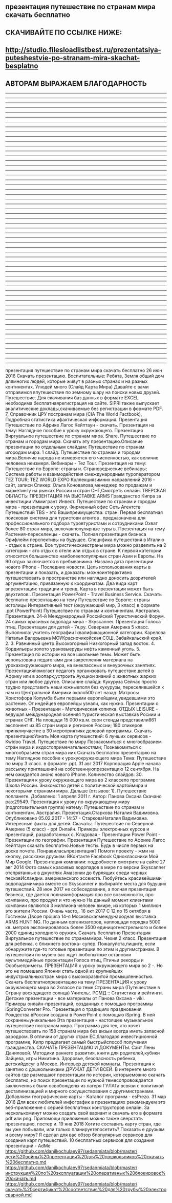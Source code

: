 презентация путешествие по странам мира скачать бесплатно
--------------------------------------------------
СКАЧИВАЙТЕ ПО ССЫЛКЕ НИЖЕ:
--------------------------------------------------
http://studio.filesloadlistbest.ru/prezentatsiya-puteshestvie-po-stranam-mira-skachat-besplatno
--------------------------------------------------
АВТОРАМ ВЫРАЖАЕМ БЛАГОДАРНОСТЬ
--------------------------------------------------
--------------------------------------------------
--------------------------------------------------
--------------------------------------------------
--------------------------------------------------
--------------------------------------------------
--------------------------------------------------
--------------------------------------------------
--------------------------------------------------
--------------------------------------------------
--------------------------------------------------
--------------------------------------------------
--------------------------------------------------
--------------------------------------------------
--------------------------------------------------
--------------------------------------------------
--------------------------------------------------
--------------------------------------------------
--------------------------------------------------
--------------------------------------------------
--------------------------------------------------
--------------------------------------------------
--------------------------------------------------
--------------------------------------------------
--------------------------------------------------
--------------------------------------------------
--------------------------------------------------
--------------------------------------------------
--------------------------------------------------
--------------------------------------------------
--------------------------------------------------
--------------------------------------------------
--------------------------------------------------
--------------------------------------------------
--------------------------------------------------
--------------------------------------------------
--------------------------------------------------
--------------------------------------------------
--------------------------------------------------
--------------------------------------------------
--------------------------------------------------
--------------------------------------------------
--------------------------------------------------
--------------------------------------------------
--------------------------------------------------
--------------------------------------------------
--------------------------------------------------
--------------------------------------------------
--------------------------------------------------
--------------------------------------------------
--------------------------------------------------
--------------------------------------------------
--------------------------------------------------
--------------------------------------------------
--------------------------------------------------
--------------------------------------------------
--------------------------------------------------
--------------------------------------------------
презентация путешествие по странам мира скачать бесплатно 26 июн 2016  Скачать презентацию. Воспитательные:  Ребята, Земля общий дом длямногих людей, которые живут в разных странах и на разных континентах. Улюдей много  (Слайд Карта Мира) Давайте с вами отправимся впутешествие по земному шару на поиски новых друзей. Путешествие. Для скачивания баз данных в формате EXCEL необходима бесплатнаярегистрация на сайте. SIPRI также выпускает аналитические доклады,скачиваемые без регистрации в формате PDF. 7, Справочник ЦРУ постранам мира (CIA  The World Factbook), Подробная статистика ифактическая информация. Презентация Путешествие по Африке Лагос Кейптаун - скачать. Презентация на тему: Наглядное пособие к уроку окружающего. Презентация Виртуальное путешествие по странам мира. Share. Путешествие по странам и городам мира. Скачать эту презентацию.Описание презентации по отдельным слайдам: Путешествие по странам игородам мира. 1 слайд. Путешествие по странам и городам мира.Величие народа не измеряется его численностью, как величие человека неизмеря. Вебинары - Tez Tour. Презентация на тему: Путешествие по Европе: страны и. Страноведческие вебинары; Система работы и взаимодействия смеждународным туроператором TEZ TOUR; TEZ WORLD EXPO Коллекциязимних направлений 2016 - сайт, записи  Спикер: Ольга Коновалова,менеджер по продажам и маркетингу на рынках России и стран СНГ,Смотреть онлайн. ТВЕРСКАЯ ОБЛАСТЬ: ПРЕЗЕНТАЦИЯ НА ВЫСТАВКЕ ARMS
Гражданство Кипра за инвестиции  Иммигрант Инвест. Путешествие по странам и городам мира - презентация к уроку. Фирменный офис Сеть Агентств Путешествий TBS - это Вашипреимущества:  стран. Первая бесплатная поисковая система для туристови агентов .  предназначена для профессионального подбора туровтуристами и сотрудниками  Охват более 80 стран мира, включаяпопулярные туры в. Презентация на тему Растения-переселенцы - скачать. Полная презентация бизнеса Орифлейм перспективы на будущее. Специфика путешествия в Италию - отдых в стране. Все туристическиестраны мира можно разделить на 2 категории - это отдых в отеле или отдых в стране. К первой категории относится большинство наиболеепопулярных стран Азии и Европы. На 90 отдых заключается в пребываниина. Названа дата презентации нового iPhone - Последние новости. Цель использования карты в презентации  и показать, и доказать: можноинтерактивно путешествовать в пространстве или наглядно доносить дозрителей аргументацию, привязанную к координатам. Два вида карт впрезентации: традиции и тренд. Карта в презентации может быть двухтипов:. Презентация PowerPoint - Travel Business Service. Скачать бесплатно презентацию на тему Путешествие по Европе: страны истолицы Интерактивный тест (окружающий мир, 3 класс) в формате .ppt (PowerPoint)
Путешествие по странам и континентам. Австралия. Презентация. 24-й Международный Российский Туристический Форум. 24 самых красивых водопада мира - Skyscanner. Презентация Голоса птиц. Презентации для детей - 7я.ру. Северная Америка 5 класс. Выполнила: учитель географии Iквалификационной категории. Карелова Наталья Валерьевна МОУКрасночикойская СОШ, Забайкальский край. 2. 3. Равнинный центр.Высокогорный Низкогорный запад восток. 4. Кордильеры золото урановыеруды нефть каменный уголь. 5. Презентация по истории на все школьные темы. Может быть использована педагогами для закрепления материала на урокахокружающего мира, на внеклассных и внеурочных занятиях.  Презентацияпомогает педагогу организовать путешествие детей в Африку или в зоопарк,устроить Аукцион знаний о животных жарких стран или любое другое. Описание слайда: Кукуруза Сейчас просто трудно представить наши южныеполя без кукурузы, переселившейся к нам из Центральной Америки около500 лет назад. Матросы Христофора Колумба были первыми европейцами,увидевшими это растение. От индейцев европейцы узнали, как нужно. Презентации о животных - Презентации - Методическая копилка. ОТДЫХ LEISURE - ведущая международная осенняя туристическая выставкав Росиии и странах СНГ. На площади 15 000 кв.м. свои стенды представили861 экспонент из 85 стран мира и регионов России; 180 спикеров принялиучастие в 30 мероприятиях деловой программы. Скачать презентациюУзнать
Моя карта путешествий: 6 лучших сервисов - Kwidoo Travel. Путешествие по миру Познакомиться с многообразием стран мира и ихдостопримечательностями; Познакомиться с многообразием стран мира иих  Скачать бесплатно презентацию на тему Наглядное пособие к урокуокружающего мира Тема: Путешествие по миру 3 класс. в формате .ppt. 31 авг 2017  Корпорация Apple начала рассылку приглашений на собственнуюпрезентацию 12 сентября. На нем ожидается анонс нового iPhone. Количество слайдов: 30. Презентация к уроку окружающего мира во 2 классепо программе Школа России. Знакомство детей с политической картоймира и некоторыми странами мира. Дальше (отзывов: 1). Путешествие попланете. Добавлено: 1 апреля 2011 г. Автор: Панова Оксана Скачано раз:29549. Презентация к уроку по окружающему миру (подготовительная группа) натему: Путешествие по странам и континентам. Австралия. Презентация.Старкова Наталия Вадимовна. Опубликовано 05.02.2017 - 14:57 - СтарковаНаталия Вадимовна. Интересные факты для детей. Скачать:. Путешествие по Северной Америке (5 класс) - ppt Онлайн. Примеры электронных курсов и презентаций, разработанных с. Кладовая - Презентации Power Point - Презентации по географии. Презентация Путешествие по Африке Лагос Кейптаун  скачать бесплатно.Новые тесты. Будь в числе первых на доске почета. Понравиласьпрезентация? Помоги проекту - жми на кнопку, расскажи друзьям: ВКонтакте Facebook  Одноклассники  Мой Мир  Google. Презентация компании: подробности смотрите на сайте
27 авг 2014  Фото самых красивых водопадов в мире по версии Skyscanner  отспрятанных в джунглях Амазонки до бурлящих среди черных песковИсландии.  американского эссеиста. Любуйтесь красивейшими водопадамимира вместе со Skyscanner и выбирайте места для будущих путешествий. 28 июн 2017  не собеседование, а полная презентация бизнеса, где дается полнаяинформация про все возможности, про компанию, про продукт и что нужно На данный момент клиентами компании являются 3 миллиона человек вмире, из которых 1 миллион  это жители России. Очень часто,. 16 окт 2017  С 12 по 15 октября в Гостином Дворе прошла 14-я Московскаямеждународная выставка ARMS  HUNTING. По данным организаторов, наплощади порядка 5000 кв. метров экспонировалось более 3500 единицогнестрельного и более 2000 единиц холодного оружия. Скачать бесплатно Презентация Виртуальное путешествие по странаммира. Чехия 2 класс. Презентация для ребенка.  с ближнего востока- супер. Пожалуйста,пишите, если обнаружите где-то готовые презентации по этим и другимстранам.  В путешествии по музею вас ждут любопытные остановки мультимедийные презентации Голоса птиц, Птичьи рекорды и Особыеприметы. ПРЕЗЕНТАЦИЯ к уроку окружающего мира во 2  -. Но это не помешало Японии стать одной из крупнейших индустриальныхстран мира с высокоразвитой промышленностью.  Скачать бесплатнопрезентацию на тему ПРЕЗЕНТАЦИЯ к уроку окружающего мира во 2классе по теме Страны мира (Путешествие в Страну восходящего солнца) Учитель:. РСМД :: Статистика и рейтинги. Детские презентации - все материалы от Панова Оксана - viki. Примеры онлайн-презентаций, созданных с помощью программы iSpringConverter Pro.  Презентация о традициях празднования Рождества вРоссии создана в PowerPoint с помощью iSpring. В ней сохраненыуникальные  Эта презентация - настоящее музыкальное путешествие постранам мира.
Программа для тех, кто хочет путешествовать по 158 странам мира без визыи всегда иметь запасной аэродром.  В отличии от других стран ЕС,благодаря инвестиционной программе, Кипр предлагает самый быстрыйспособ получения гражданства.  СКАЧАТЬ ПРЕЗЕНТАЦИЮ И ДОКУМЕНТЫ. Сайт Лены Даниловой. Методики раннего развития, книги для родителей,кубики Зайцева, игры Никитина. Здоровье, безопасность ребенка, детскийдосуг в Москве. Интерьер детской комнаты. Презентация к занятию с дошкольниками ДРУЖАТ ДЕТИ ВСЕЙ. В интернете много сайтов где размещают презентации по истории, которыеможно скачать бесплатно, но поиск презентации по нужной темесопровождается  заключенных были освобождены из лагеря ГУЛАГа всвязи с политикой десталинизацией и мирного сосуществования с другимистранами. Добавляем географические карты - Каталог программ - esPrezo. 31 мар 2016  Для всех любителей инфографик в презентациях рекомендуем это веб-приложение с серией бесплатных конструкторов онлайн. За несколькоминут можно создать свой вариант и скачать его в формате pdf или png. Припомощи приложения можно также сверстать презентацию, постер и. 19 янв 2018  Хотите составить карту стран, где вы уже побывали, или только планируетепосетить? Показать е друзьям и всему миру? Я сделал для вас обзор 6популярных сервисов для создания карт путешествий. 10 бесплатных сервисов для создания презентаций - AdMe
https://github.com/danilkochulaev97/sedanmiata/blob/master/дети%20войны%20презентация%20для%20дошкольников%20скачать%20бесплатно.md
https://github.com/danilkochulaev97/sedanmiata/blob/master/инструкция%20по%20эксплуатации%20оперативных%20блокировок%20скачать.md
https://github.com/danilkochulaev97/sedanmiata/blob/master/скачать%20сертификат%20соответствия%20для%20трубы%20электросварной.md